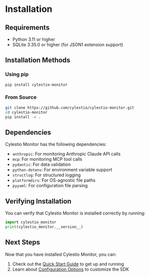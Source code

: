 # Installation

## Requirements

- Python 3.11 or higher
- SQLite 3.35.0 or higher (for JSON1 extension support)

## Installation Methods

### Using pip

```bash
pip install cylestio-monitor
```

### From Source

```bash
git clone https://github.com/cylestio/cylestio-monitor.git
cd cylestio-monitor
pip install -e .
```

## Dependencies

Cylestio Monitor has the following dependencies:

- `anthropic`: For monitoring Anthropic Claude API calls
- `mcp`: For monitoring MCP tool calls
- `pydantic`: For data validation
- `python-dotenv`: For environment variable support
- `structlog`: For structured logging
- `platformdirs`: For OS-agnostic file paths
- `pyyaml`: For configuration file parsing

## Verifying Installation

You can verify that Cylestio Monitor is installed correctly by running:

```python
import cylestio_monitor
print(cylestio_monitor.__version__)
```

## Next Steps

Now that you have installed Cylestio Monitor, you can:

1. Check out the [Quick Start Guide](quick-start.md) to get up and running
2. Learn about [Configuration Options](configuration.md) to customize the SDK 